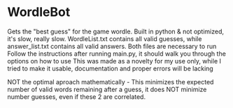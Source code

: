 # WordleBot
Gets the "best guess" for the game wordle. Built in python & not optimized, it's slow, really slow. 
WordleList.txt contains all valid guesses, while answer_list.txt contains all valid answers. Both files are necessary to run
Follow the instructions after running main.py, it should walk you through the options on how to use
This was made as a novelty for my use only, while I tried to make it usable, documentation and proper errors will be lacking

NOT the optimal aproach mathematically -
This minimizes the expected number of valid words remaining after a guess, it does NOT minimize number guesses, even if these 2 are correlated.
